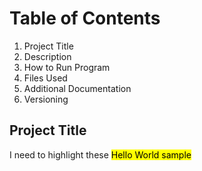 # Table of Contents
1. Project Title 
2. Description 
3. How to Run Program 
4. Files Used 
5. Additional Documentation 
6. Versioning 

## Project Title
I need to highlight these <mark>Hello World sample</mark>
